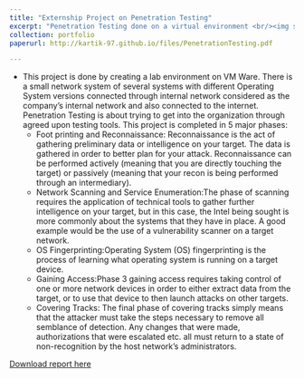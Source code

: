 ```yaml
---
title: "Externship Project on Penetration Testing"
excerpt: "Penetration Testing done on a virtual environment <br/><img src='/images/500x3001.png'>"
collection: portfolio
paperurl: http://kartik-97.github.io/files/PenetrationTesting.pdf

---
```


* This project is done by creating a lab environment on VM Ware. There is a small network system of
several systems with different Operating System versions connected through internal network
considered as the company’s internal network and also connected to the internet. Penetration Testing
is about trying to get into the organization through agreed upon testing tools. This project is
completed in 5 major phases:
    * Foot printing and Reconnaissance: Reconnaissance is the act of gathering preliminary data or
    intelligence on your target. The data is gathered in order to better plan for your attack.
    Reconnaissance can be performed actively (meaning that you are directly touching the target)
    or passively (meaning that your recon is being performed through an intermediary).
    * Network Scanning and Service Enumeration:The phase of scanning requires the application of
    technical tools to gather further intelligence on your target, but in this case, the Intel being
    sought is more commonly about the systems that they have in place. A good example would
    be the use of a vulnerability scanner on a target network.
    * OS Fingerprinting:Operating System (OS) fingerprinting is the process of learning what
    operating system is running on a target device.
    * Gaining Access:Phase 3 gaining access requires taking control of one or more network
    devices in order to either extract data from the target, or to use that device to then launch
    attacks on other targets.
    * Covering Tracks: The final phase of covering tracks simply means that the attacker must take
    the steps necessary to remove all semblance of detection. Any changes that were made,
    authorizations that were escalated etc. all must return to a state of non-recognition by the host
    network’s administrators.

[Download report here](http://kartik-97.github.io/files/PenetrationTesting.pdf)
